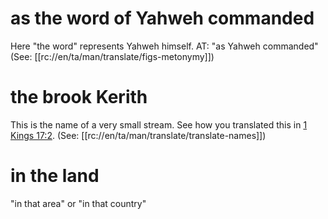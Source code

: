 # as the word of Yahweh commanded

Here "the word" represents Yahweh himself. AT: "as Yahweh commanded" (See: [[rc://en/ta/man/translate/figs-metonymy]])

# the brook Kerith

This is the name of a very small stream. See how you translated this in [1 Kings 17:2](./02.md). (See: [[rc://en/ta/man/translate/translate-names]])

# in the land

"in that area" or "in that country"